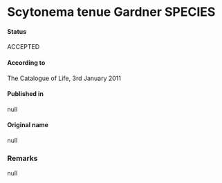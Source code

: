 Scytonema tenue Gardner SPECIES
=======

#### Status
ACCEPTED

#### According to
The Catalogue of Life, 3rd January 2011

#### Published in
null

#### Original name
null

### Remarks
null
